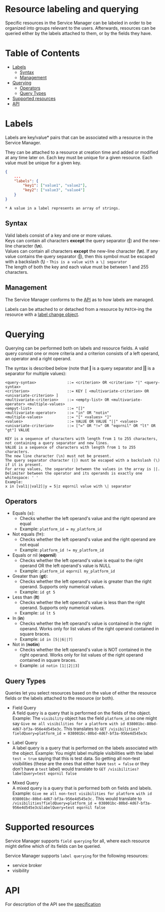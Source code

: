 # Resource labeling and querying

Specific resources in the Service Manager can be labeled in order to be organized into groups relevant to the users. Afterwards, resources can be queried either by the labels attached to them, or by the fields they have.

# Table of Contents

  - [Labels](#labels)
    - [Syntax](#syntax)
    - [Management](#management)
  - [Querying](#querying)
    - [Operators](#operators)
    - [Query Types](#query-types)
  - [Supported resources](#supported-resources)
  - [API](#api)

# Labels
Labels are key/value* pairs that can be associated with a resource in the Service Manager.  

They can be attached to a resource at creation time and added or modified at any time later on. Each key must be unique for a given resource. Each value must be unique for a given key.

```json
{
    ...
    "labels": {
        "key1": ["value1", "value2"],
        "key2": ["value3", "value4"]
    }
}
```

```
* A value in a label represents an array of strings.
```

## Syntax

Valid labels consist of a key and one or more values.  
Keys can contain all characters **except** the query separator (**|**) and the new-line character (**\n**).  
Values can contain all characters **except** the new-line character (**\n**). If any value contains the query separator (**|**), then this symbol must be escaped with a backslash (**\\**) - `This is a value with a \| separator`  
The length of both the key and each value must be between 1 and 255 characters.

## Management

The Service Manager conforms to the [API](#api) as to how labels are managed. 

Labels can be attached to or detached from a resource by `PATCH`-ing the resource with a [label change object](https://github.com/Peripli/specification/blob/visibility-labels/api.md#label-change-object).

# Querying

Querying can be performed both on labels and resource fields.
A valid query consist one or more criteria and a criterion consists of a left operand, an operator and a right operand.

The syntax is described below (note that **|** is a query separator and **||** is a separator for multiple values): 
```
<query-syntax>              ::= <criterion> OR <criterion> "|" <query-syntax>
<criterion>                 ::= KEY [ <multivariate-criterion> OR <univariate-criterion> ]
<multivariate-criterion>    ::= <empty-list> OR <multivariate-operator> <multiple-values>
<empyt-list>                ::= "[]"
<multivariate-operator>     ::= "in" OR "notin"
<multiple-values>           ::= "[" <values> "]"
<values>                    ::= VALUE OR VALUE "||" <values>
<univariate-criterion>      ::= ["=" OR "!=" OR "eqornil" OR "lt" OR "gt"] VALUE

KEY is a sequence of characters with length from 1 to 255 characters, not containing a query separator and new lines.
VALUE is a sequence of characters with length from 1 to 255 characters.  
The new line character (\n) must not be present.  
The query separator character (|) must be escaped with a backslash (\) if it is present.
For array values, the separator between the values in the array is ||.  
Delimiter between the operator and its operands is exactly one whitespace: ' '
Example:
x in [val1||val2]|y = 5|z eqornil value with \| separator
```

## Operators

* Equals (**=**):
    - Checks whether the left operand's value and the right operand are equal
    - Example: `platform_id = my_platform_id`
* Not equals (**!=**):
    - Checks whether the left operand's value and the right operand are not equal
    - Example: `platform_id != my_platform_id`
* Equals or nil (**eqornil**)
    - Checks whether the left operand's value is equal to the right operand OR the left operand's value is NULL
    - Example: `platform_id eqornil my_platform_id`
* Greater than (**gt**):
    - Checks whether the left operand's value is greater than the right operand. Supports only numerical values.
    - Example: `id gt 5`
* Less than (**lt**)
    - Checks whether the left operand's value is less than the right operand. Supports only numerical values.
    - Example: `id lt 5`
* In (**in**)
    - Checks whether the left operand's value is contained in the right operand. Works only for list values of the right operand contained in square braces.
    - Example: `id in [5||6||7]`
* Not in (**notin**)
    - Checks whether the left operand's value is NOT contained in the right operand. Works only for list values of the right operand contained in square braces.
    - Example: `id notin [1||2||3]`

## Query Types

Queries let you select resources based on the value of either the resource fields or the labels attached to the resource (or both).

* Field Query  
A field query is a query that is performed on the fields of the object.  
Example: The `visibility` object has the field `platform_id` so one might say `Give me all visibilities for a platform with id 038001bc-80bd-4d67-bf3a-956e4d545e3c`. This translates to `GET /visibilities?fieldQuery=platform_id = 038001bc-80bd-4d67-bf3a-956e4d545e3c`

* Label Query  
A label query is a query that is performed on the labels associated with the object.
Example: You might label multiple visibilities with the label `test = true` saying that this is test data. So getting all non-test visibilities (these are the ones that either have `test = false` or they don't have a `test` label) would translate to `GET /visibilities?labelQuery=test eqornil false`

* Mixed Query  
A mixed query is a query that is performed both on fields and labels.  
Example: `Give me all non-test visibilities for platform with id 038001bc-80bd-4d67-bf3a-956e4d545e3c.` This would translate to `/visibilities?fieldQuery=platform_id = 038001bc-80bd-4d67-bf3a-956e4d545e3c&labelQuery=test eqornil false`

# Supported resources

Service Manager supports `field querying` for all, where each resource might define which of its fields can be queried.

Service Manager supports `label querying` for the following resources:
* service broker
* visibility

# API

For description of the API see the [specification](https://github.com/Peripli/specification/blob/visibility-labels/api.md)
